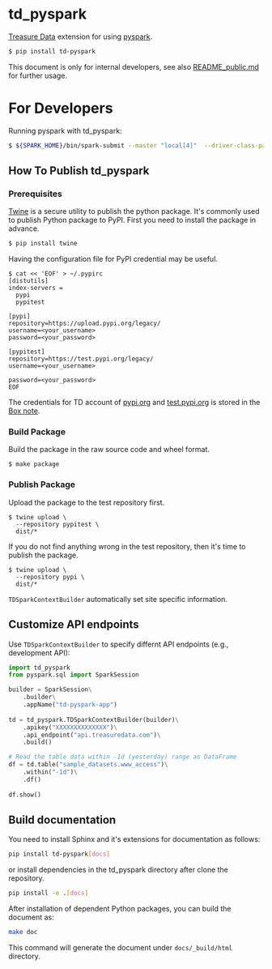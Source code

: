 td_pyspark
==

[Treasure Data](https://treasuredata.com) extension for using [pyspark](https://spark.apache.org/docs/latest/api/python/index.html).

```sh
$ pip install td-pyspark
```

This document is only for internal developers, see also [README_public.md](README_public.md) for further usage.

# For Developers

Running pyspark with td_pyspark:

```bash
$ ${SPARK_HOME}/bin/spark-submit --master "local[4]"  --driver-class-path td-spark-assembly.jar  --properties-file=td-spark.conf --py-files td_pyspark.py your_app.py
```

## How To Publish td_pyspark 

### Prerequisites 

[Twine](https://pypi.org/project/twine/) is a secure utility to publish the python package. It's commonly used to publish Python package to PyPI.
First you need to install the package in advance.

```bash
$ pip install twine
```

Having the configuration file for PyPI credential may be useful.

```
$ cat << 'EOF' > ~/.pypirc 
[distutils]
index-servers =
  pypi
  pypitest

[pypi]
repository=https://upload.pypi.org/legacy/
username=<your_username>
password=<your_password>

[pypitest]
repository=https://test.pypi.org/legacy/
username=<your_username>

password=<your_password>
EOF
```

The credentials for TD account of [pypi.org](https://pypi.org/user/treasure_data/) and [test.pypi.org](https://test.pypi.org/user/treasure_data/) is stored in the [Box note](https://treasure-data.app.box.com/notes/560859904521).

### Build Package

Build the package in the raw source code and wheel format.

```
$ make package
```

### Publish Package

Upload the package to the test repository first.

```
$ twine upload \
  --repository pypitest \
  dist/*
```

If you do not find anything wrong in the test repository, then it's time to publish the package.

```
$ twine upload \
  --repository pypi \
  dist/*
```


`TDSparkContextBuilder` automatically set site specific information.


## Customize API endpoints

Use `TDSparkContextBuilder` to specify differnt API endpoints (e.g., development API):
```python
import td_pyspark
from pyspark.sql import SparkSession

builder = SparkSession\
    .builder\
    .appName("td-pyspark-app")
    
td = td_pyspark.TDSparkContextBuilder(builder)\
    .apikey("XXXXXXXXXXXXXX")\
    .api_endpoint("api.treasuredata.com")\
    .build()

# Read the table data within -1d (yesterday) range as DataFrame
df = td.table("sample_datasets.www_access")\
    .within("-1d")\
    .df()
    
df.show()
```

## Build documentation

You need to install Sphinx and it's extensions for documentation as follows:

```sh
pip install td-pyspark[docs]
```

or install dependencies in the td_pyspark directory after clone the repository.

```sh
pip install -e .[docs]
```

After installation of dependent Python packages, you can build the document as:

```sh
make doc
```

This command will generate the document under `docs/_build/html` directory.

